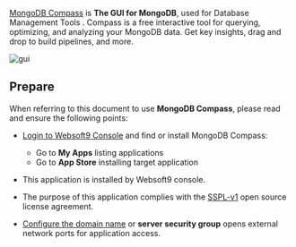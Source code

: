 [MongoDB Compass](https://www.mongodb.com/products/compass) is **The GUI for MongoDB**, used for Database Management Tools . Compass is a free interactive tool for querying, optimizing, and analyzing your MongoDB data. Get key insights, drag and drop to build pipelines, and more.


![gui](https://libs.websoft9.com/Websoft9/DocsPicture/zh/mongodb/mongodbcompass001-websoft9.png)


## Prepare

When referring to this document to use **MongoDB Compass**, please read and ensure the following points:

- [Login to Websoft9 Console](./login-console) and find or install MongoDB Compass:
  - Go to **My Apps** listing applications 
  - Go to **App Store** installing target application

- This application is installed by Websoft9 console.


- The purpose of this application complies with the [SSPL-v1](https://www.mongodb.com/licensing/server-side-public-license) open source license agreement.


- [Configure the domain name](./domain-set) or **server security group** opens external network ports for application access.